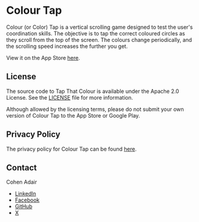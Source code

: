 # Colour Tap
Colour (or Color) Tap is a vertical scrolling game designed to test the user's coordination skills.  The objective is to tap the correct coloured circles as they scroll from the top of the screen. The colours change periodically, and the scrolling speed increases the further you get. 

View it on the App Store [here](https://itunes.apple.com/na/app/tap-that-colour/id1019522139?mt=8).

## License

The source code to Tap That Colour is available under the Apache 2.0 License. See the [LICENSE](/LICENSE) file for more information.

Although allowed by the licensing terms, please do not submit your own version of Colour Tap to the App Store or Google Play.

## Privacy Policy

The privacy policy for Colour Tap can be found [here](/privacy.html).

## Contact

Cohen Adair

* [LinkedIn](https://ca.linkedin.com/in/cohenadair)
* [Facebook](https://www.facebook.com/cohen.adair)
* [GitHub](https://github.com/cohenadair)
* [X](http://twitter.com/cohenadair)
